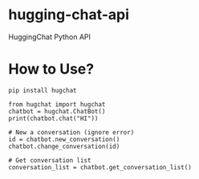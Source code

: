 # hugging-chat-api
HuggingChat Python API

# How to Use?
```
pip install hugchat
```

```
from hugchat import hugchat
chatbot = hugchat.ChatBot()
print(chatbot.chat("HI"))

# New a conversation (ignore error)
id = chatbot.new_conversation()
chatbot.change_conversation(id)

# Get conversation list
conversation_list = chatbot.get_conversation_list()
```
